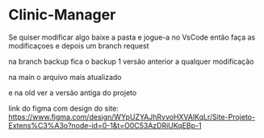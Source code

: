 # Clinic-Manager
Se quiser modificar algo baixe a pasta e jogue-a no VsCode então faça as modificaçoes e depois um branch request

na branch backup fica o backup 1 versão anterior a qualquer modificação

na main o arquivo mais atualizado

e na old ver a versão antiga do projeto 

link do figma com design do site: https://www.figma.com/design/WYpUZYAJhRvvoHXVAlKqLr/Site-Projeto-Extens%C3%A3o?node-id=0-1&t=O0C53AzDRiUKqEBp-1
